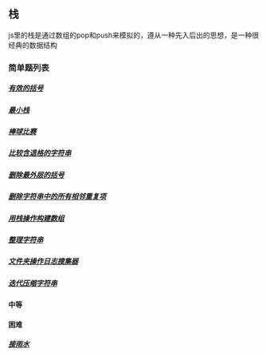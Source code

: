## 栈
js里的栈是通过数组的pop和push来模拟的，遵从一种先入后出的思想，是一种很经典的数据结构

### 简单题列表
##### [有效的括号](../../leetcode/editor/cn/[20]有效的括号.js)
##### [最小栈](../../leetcode/editor/cn/[155]最小栈.js)
##### [棒球比赛](../../leetcode/editor/cn/[682]棒球比赛.js)
##### [比较含退格的字符串](../../leetcode/editor/cn/[844]比较含退格的字符串.js)
##### [删除最外层的括号](../../leetcode/editor/cn/[1021]删除最外层的括号.js)
##### [删除字符串中的所有相邻重复项](../../leetcode/editor/cn/[1047]删除字符串中的所有相邻重复项.js)
##### [用栈操作构建数组](../../leetcode/editor/cn/[1441]用栈操作构建数组.js)
##### [整理字符串](../../leetcode/editor/cn/[1544]整理字符串.js)
##### [文件夹操作日志搜集器](../../leetcode/editor/cn/[1598]文件夹操作日志搜集器.js)
##### [迭代压缩字符串](../../leetcode/editor/cn/[604]迭代压缩字符串.js)

#### 中等

#### 困难
##### [接雨水](../../leetcode/editor/cn/[42]接雨水.js)

